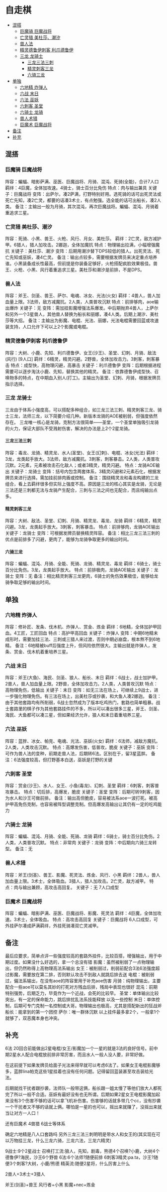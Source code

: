 # 自走棋

<!-- TOC depthFrom:2 -->

- [混搭](#混搭)
    - [巨魔骑 巨魔战将](#巨魔骑-巨魔战将)
    - [亡灵猎 美杜莎、潮汐](#亡灵猎-美杜莎潮汐)
    - [兽人法](#兽人法)
    - [精灵德鲁伊刺客 利爪德鲁伊](#精灵德鲁伊刺客-利爪德鲁伊)
    - [三龙 龙骑士](#三龙-龙骑士)
        - [三龙三法三刺](#三龙三法三刺)
        - [精灵刺客三龙](#精灵刺客三龙)
        - [六骑三龙](#六骑三龙)
- [单独](#单独)
    - [六地精 炸弹人](#六地精-炸弹人)
    - [六战 末日](#六战-末日)
    - [六法 巫妖](#六法-巫妖)
    - [六刺客 圣堂](#六刺客-圣堂)
    - [六骑士 龙骑](#六骑士-龙骑)
    - [兽人术猎](#兽人术猎)
    - [巨魔术 巨魔战将](#巨魔术-巨魔战将)
- [备注](#备注)
- [补充](#补充)

<!-- /TOC -->

## 混搭

### 巨魔骑 巨魔战将

阵容：蝙蝠、暗影萨满、巫医、巨魔战将、月骑、混沌、死骑(全能)，合计7人口
羁绊：4巨魔，全体加攻速。4骑士，骑士百分比免伤
特点：肉与输出兼具
关键子：巨魔战将
变阵：出萨尔，凑2萨满，打野特别好用。选死骑的话可出死灵法或死亡先知，凑2亡灵，都要的话凑3术士，有点勉强。选全能的话可出船长，凑2人类。
备注：主输出一般为月骑，其次混沌，再次巨魔战将。蝙蝠、混沌、月骑着重追求三星。


### 亡灵猎 美杜莎、潮汐

阵容：死骑、小黑、兽王、火枪、风行、月女、美杜莎。
羁绊：2亡灵，敌方减护甲。6猎人，猎人加攻击。2娜迦，全体加魔抗
特点：物理输出拉满，小幅增强魔抗
关键子：美杜莎、潮汐
变阵：后期用潮汐替下DPS较低的猎人。出死灵法、死亡先知或巫妖，凑4亡灵。
备注：输出点较多，需要根据发牌员来决定重点培养谁。小黑装备成长性最高，但前提是你装备足够好，火枪搭配疯脸效果极佳。兽王、火枪、小黑、风行着重追求三星。美杜莎和潮汐是前排，不是DPS。


### 兽人法

阵容：斧王、剑圣、兽王、萨尔、电魂、冰女、光法(火女)
羁绊：4兽人，兽人加血量上限。3法师，敌方减魔抗。2人类，人类普攻沉默
特点：前排够肉，aoe输出爆炸
关键子：无
变阵：需加挂影魔增强法系爆发。中后期抛弃4兽人，上萨尔和另外一个3星兽人，其他兽人替换为船长和丽娜，凑4人类。后期上潮汐、美杜莎等大招。
备注：主输出为影魔、电棍、光法、丽娜，光法电棍需要回蓝或攻速装支持，人口允许下可以上2个影魔或电棍。


### 精灵德鲁伊刺客 利爪德鲁伊

阵容：大树、小鹿、先知、利爪德鲁伊、女王(沙王)、圣堂、幻刺、月骑、敌法(风行) [9人口]
羁绊：6精灵，精灵闪避。2野兽，全体加攻击力。3刺客，刺客暴击
特点：成型快，高物理闪避，高暴击
关键子：利爪德鲁伊
变阵：后期根据进程需要可以逐步淘汰小鹿、先知，替换其他的精灵。
备注：依靠德鲁伊成型快、召唤物多的特点，在中期血入别人(打工)。主输出为圣堂、幻刺、月骑，根据发牌员指示选择。


### 三龙 龙骑士

三龙由于体系小强度高，可以搭配多种组合，如三龙三法三刺、精灵刺客三龙、骑士三龙，法师三龙，以下简要介绍几种。新版本龙骑的AOE被削弱，但强度依然存在。
三龙唯一核心是龙骑，克制方法很简单——圣堂，一个圣堂单独吸引龙骑的火力，保证大部队不受溅射伤害，解决的办法是上2个2星龙骑。

#### 三龙三法三刺

阵容：毒龙、龙骑、精灵龙、水人(圣堂)、女王(幻刺)、电棍、冰女(光法)
羁绊：3龙，龙类起手放大。3法师，敌方减魔抗。3刺客，刺客暴击。2人类，人类普攻沉默。2元素，元素被攻击石化敌人；或者3精灵，精灵闪避。
特点：龙骑AOE输出
关键子：龙骑士
变阵：括号内包含两套体系，3精灵闪避和2元素石化，根据发牌员来进行选择。需加挂前排肉盾或控制。
备注：围绕精灵龙和毒龙构建的三龙组合，看上去羁绊很多但实际上强度不高。原因是三龙的核心其实是龙骑，无论是三法还是三刺都无法与龙骑产生配合，三刺与三法之间也无配合，而且纯输出点多。

#### 精灵刺客三龙

阵容：大树、敌法、圣堂、幻刺、月骑、精灵龙、毒龙、龙骑
羁绊：6精灵，精灵闪避。3龙，龙类起手放大。3刺客，刺客暴击。
特点：前排够肉，龙骑AOE输出
关键子：龙骑士
变阵：可根据发牌员替换精灵阵容。
备注：相比三龙三法三刺的优点是前排多了闪避，更肉了，能够为龙骑争取更多的输出时间。

#### 六骑三龙

阵容：蝙蝠、混沌、月骑、全能、死骑、龙骑、精灵龙、毒龙
羁绊：6骑士，骑士百分比免伤。3龙，龙类起手放大。
特点：前排极肉，龙骑AOE输出
关键子：龙骑士
变阵：无
备注：相比精灵刺客三龙更肉，6骑士的免伤效果极佳，能够给龙骑争取足够的输出时间。


## 单独

### 六地精 炸弹人
阵容：修补匠、发条、伐木机、炸弹人、赏金、炼金
羁绊：6地精，全体加护甲回血。4工匠，工匠回血
特点：高护甲高回血
关键子：炸弹人
变阵：中期6地精未成形时，需要加挂三法、三刺或三猎人来过渡，否则中期必崩盘，根本熬不到6地精。
备注：6地精被buff后强度上升，但风险依然很大。主输出就是炸弹人，发条、赏金、伐木机着重培养三星。


### 六战 末日
阵容：斧王(大鱼)、海民、剑圣、狼人、船长、末日
羁绊：6战士，战士加护甲。2兽人，兽人加血量上限。2野兽，全体加攻击力。2人类，人类普攻沉默
特点：高物理免伤，低输出
关键子：末日
变阵：如无三法在场上，可继续上9战士，进一步强化物理免伤。有三法在场上，出美杜莎或抄袭，和大鱼人凑2娜迦。
备注：由于其他套路均有所削弱，6战士忽然成为了版本吃鸡热门，套路也简单粗暴。战士套路里的棋子作为其他套路挂件的不多，所以可以凑出很多三星，斧王、剑圣、海民、大鱼都可以凑三星，但如果经济允许，狼人和末日着重培养三星。


### 六法 巫妖
阵容：蓝胖、冰女、帕克、电魂、光法、巫妖(火女)
羁绊：6法师，减敌方魔抗。2人类，人类攻击沉默。
特点：高爆发伤害，低普攻，脆皮
关键子：巫妖
变阵：可作为兽人法的变种，前期走兽人法，后期转6法。区别在于，留3星蓝胖。
备注：6法强度较高，但打野基本白送，巫妖是打野的关键


### 六刺客 圣堂
阵容：赏金(沙王)、水人、女王、小鱼(毒龙)、幻刺、圣堂
羁绊：6刺客，刺客普攻暴击。
特点：切后排，高爆发，脆皮
关键子：圣堂
变阵：后期可转9刺客，因为水人和沙王可做前排。
备注：输出高但脆皮，容易被法系aoe一波打死。被高护甲高免伤克制，也容易被阵型调整克制。但高爆发高输出让其仍有一定的吃鸡能力


### 六骑士 龙骑
阵容：蝙蝠、混沌、月骑、全能、死骑、龙骑
羁绊：6骑士，骑士百分比免伤。2人类，人类普攻沉默。
特点：非常肉
关键子：龙骑
变阵：中后期向六骑三龙转型。
备注：无


### 兽人术猎
阵容：斧王(剑圣)、兽王、影魔、死灵法、炼金、风行、小黑
羁绊：2兽人，兽人加血量上限。3术士，全体吸血。3猎人，猎人加攻击。2亡灵，敌方减甲。
特点：肉与输出兼顾，高攻击高回复。
关键子：无
7人口成型

### 巨魔术 巨魔战将
阵容：蝙蝠、暗影萨满、巫医、巨魔战将、影魔、死灵法
羁绊：4巨魔，全体加攻速。3术士，全体吸血。
特点：高攻击高回复
关键子：巨魔战将
6人口成型，可外挂萨尔凑成萨满羁绊，外挂死骑凑双亡灵减甲。

## 备注

最后应要求，简单点评一些强度较高的套路外挂件，比较百搭，增强输出，用于中期过度。如果没什么好选的，拿一个总没有错
影魔：虽然被削弱了一点物理输出，但仍然称得上高物理高法系输出
女王：被削弱过，削弱前配合3法6法强度超过影魔，需要放在第二排，否则默认攻击不到敌人就跳后排去送
电棍：被削弱过，偏法系输出，在没有aoe的阵容里用于补充aoe伤害
月骑：纯物理输出，主要配合一些aoe可以莫名其妙的打死对方残血后排，残局中表现也很好
混沌：前期特别强势，后期乏力，毕竟作为一个近战，会死的比较早。
圣堂：单体输出比较突出，有一定的保命能力，跳后排扰乱法系技能释放
以及一些控制
末日：单体控制，后期可专门克制一名控制或大哥。物理输出也极高，尤其是搭配新出的狂战斧
船长：能拿到的第一个团控
萨尔：唯一群体沉默
以上挂件最多拿2个，一般拿1个就够了，双恶魔本身也冲突。

## 补充
6法
20回合前能做出2星电棍/女王/影魔加一个一星的就是3法的良好信号。前中期2星水人配合电棍放前排非常厉害，而且水人一般人没人要，非常好做。

在这前提下如果发牌员给面子光法来得早就可以考虑6法了。如果女王电棍影魔够多，蓝胖lina帕克这些1星挂着也没有任何问题。记得留回蓝装甚至攻击装给光法。

后期就找干扰者跟抄袭，法师队一般带这俩，船长跟一姐太慢了等他们放大人都死完了所以一般不合适。巫妖有最好没有也无所谓。后期如果2星女王电棍影魔加起来没有3个伤害不够的话可以拿飞机补伤害。伤害够的话就多带几个cc，没有抄袭一个干扰者又不够的话就上俩。哪怕是一星的也可以，摇出来就赚了，没摇出来就当让对方一人口！

还有巨魔术 4兽猎 6战士等体系

确定六地精是八人口套路吗
另外三龙三法三刺明明是带水人和女王的(其实现在可以万物挂三龙，什么三龙六骑，三龙六法，三龙六精灵)


9战士:9个2星战士
召唤打工流:狼人，先知，剧毒，熊德4个召唤?小鹿，大树4个德鲁伊?海民，沙王6个野兽
6法:6个法师?随便前排
6刺客3精灵:pa.ta，沙王?随便3个刺客?大树，小鹿/熊德
精英流:随便2星将，什么厉害上什么


2兽人+3术士+3猎人

斧王(剑圣)+兽王
风行者+小黑
影魔+nec+炼金